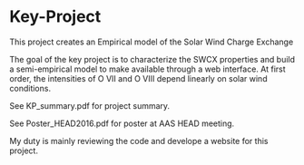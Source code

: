 # Key-Project
This project creates an Empirical model of the Solar Wind Charge Exchange

The goal of the key project is to characterize the SWCX properties and build a
semi-empirical model to make available through a web interface. At first order,
the intensities of O VII and O VIII depend linearly on solar wind conditions.

See KP_summary.pdf for project summary.

See Poster_HEAD2016.pdf for poster at AAS HEAD meeting.

My duty is mainly reviewing the code and develope a website for this project.
